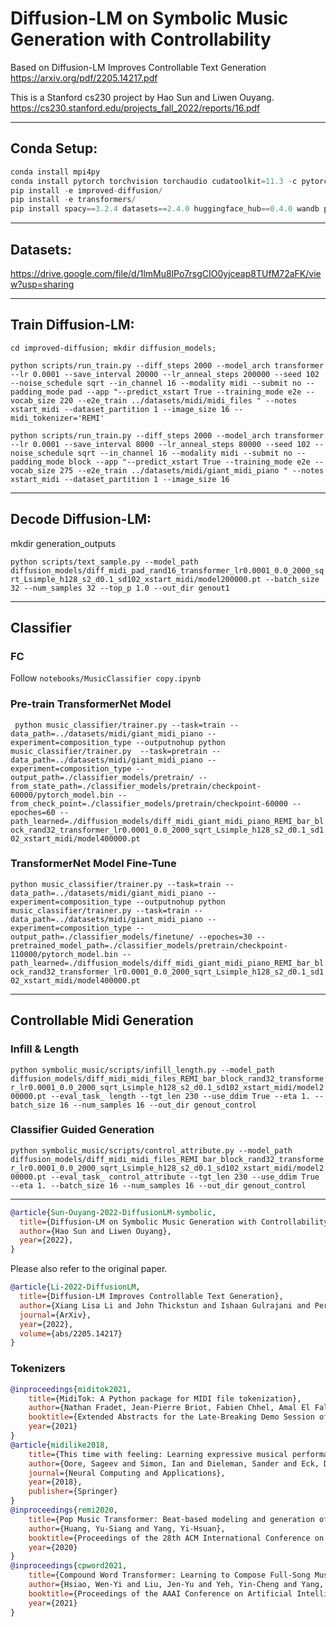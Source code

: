 # Diffusion-LM on Symbolic Music Generation with Controllability

Based on Diffusion-LM Improves Controllable Text Generation
https://arxiv.org/pdf/2205.14217.pdf 

This is a Stanford cs230 project by Hao Sun and Liwen Ouyang.
https://cs230.stanford.edu/projects_fall_2022/reports/16.pdf


-----------------------------------------------------
## Conda Setup:
```python 
conda install mpi4py
conda install pytorch torchvision torchaudio cudatoolkit=11.3 -c pytorch
pip install -e improved-diffusion/ 
pip install -e transformers/
pip install spacy==3.2.4 datasets==2.4.0 huggingface_hub==0.4.0 wandb pillow miditok==1.2.9 mpi4py==3.0.3 scipy==1.7.3 miditoolkit==0.1.16
```

-----------------------------------------------------
## Datasets:
https://drive.google.com/file/d/1lmMu8lPo7rsgCIO0yjceap8TUfM72aFK/view?usp=sharing

-----------------------------------------------------
## Train Diffusion-LM:

```cd improved-diffusion; mkdir diffusion_models;```

```python scripts/run_train.py --diff_steps 2000 --model_arch transformer --lr 0.0001 --save_interval 20000 --lr_anneal_steps 200000 --seed 102 --noise_schedule sqrt --in_channel 16 --modality midi --submit no --padding_mode pad --app "--predict_xstart True --training_mode e2e --vocab_size 220 --e2e_train ../datasets/midi/midi_files " --notes xstart_midi --dataset_partition 1 --image_size 16 --midi_tokenizer='REMI'```

```python scripts/run_train.py --diff_steps 2000 --model_arch transformer --lr 0.0001 --save_interval 8000 --lr_anneal_steps 80000 --seed 102 --noise_schedule sqrt --in_channel 16 --modality midi --submit no --padding_mode block --app "--predict_xstart True --training_mode e2e --vocab_size 275 --e2e_train ../datasets/midi/giant_midi_piano " --notes xstart_midi --dataset_partition 1 --image_size 16```


-------------------
## Decode Diffusion-LM:
mkdir generation_outputs 

``python scripts/text_sample.py --model_path diffusion_models/diff_midi_pad_rand16_transformer_lr0.0001_0.0_2000_sqrt_Lsimple_h128_s2_d0.1_sd102_xstart_midi/model200000.pt --batch_size 32 --num_samples 32 --top_p 1.0 --out_dir genout1``


------------------- 
## Classifier

### FC
Follow `notebooks/MusicClassifier copy.ipynb`

### Pre-train TransformerNet Model
`` python music_classifier/trainer.py --task=train --data_path=../datasets/midi/giant_midi_piano --experiment=composition_type --outputnohup python music_classifier/trainer.py  --task=pretrain --data_path=../datasets/midi/giant_midi_piano --experiment=composition_type --output_path=./classifier_models/pretrain/ --from_state_path=./classifier_models/pretrain/checkpoint-60000/pytorch_model.bin --from_check_point=./classifier_models/pretrain/checkpoint-60000 --epoches=60 --path_learned=./diffusion_models/diff_midi_giant_midi_piano_REMI_bar_block_rand32_transformer_lr0.0001_0.0_2000_sqrt_Lsimple_h128_s2_d0.1_sd102_xstart_midi/model400000.pt``

### TransformerNet Model Fine-Tune

``python music_classifier/trainer.py --task=train --data_path=../datasets/midi/giant_midi_piano --experiment=composition_type --outputnohup python music_classifier/trainer.py --task=train --data_path=../datasets/midi/giant_midi_piano --experiment=composition_type --output_path=./classifier_models/finetune/ --epoches=30 --pretrained_model_path=./classifier_models/pretrain/checkpoint-110000/pytorch_model.bin --path_learned=./diffusion_models/diff_midi_giant_midi_piano_REMI_bar_block_rand32_transformer_lr0.0001_0.0_2000_sqrt_Lsimple_h128_s2_d0.1_sd102_xstart_midi/model400000.pt``

------------------- 
## Controllable Midi Generation

### Infill & Length
``python symbolic_music/scripts/infill_length.py --model_path diffusion_models/diff_midi_midi_files_REMI_bar_block_rand32_transformer_lr0.0001_0.0_2000_sqrt_Lsimple_h128_s2_d0.1_sd102_xstart_midi/model200000.pt --eval_task_ length --tgt_len 230 --use_ddim True --eta 1. --batch_size 16 --num_samples 16 --out_dir genout_control``

### Classifier Guided Generation

``python symbolic_music/scripts/control_attribute.py --model_path diffusion_models/diff_midi_midi_files_REMI_bar_block_rand32_transformer_lr0.0001_0.0_2000_sqrt_Lsimple_h128_s2_d0.1_sd102_xstart_midi/model200000.pt --eval_task_ control_attribute --tgt_len 230 --use_ddim True --eta 1. --batch_size 16 --num_samples 16 --out_dir genout_control``

[//]: # (First, train the classsifier used to guide the generation &#40;e.g. a syntactic parser&#41; )

[//]: # ()
[//]: # (``  )

[//]: # (python train_run.py --experiment e2e-tgt-tree  --app "--init_emb {path-to-diffusion-lm} --n_embd {16} --learned_emb yes " --pretrained_model bert-base-uncased --epoch 6 --bsz 10)

[//]: # (``)

[//]: # ()
[//]: # (Then, we can use the trained classifier to guide generation. )

[//]: # (&#40;currently, need to update the classifier directory in scripts/infill.py. I will clean this up in the next release.&#41;)

[//]: # ()
[//]: # (``python )

[//]: # (python scripts/infill.py --model_path {path-to-diffusion-lm} --eval_task_ 'control_tree' --use_ddim True  --notes "tree_adagrad" --eta 1. --verbose pipe``)



-----------------------------------------------------

```bibtex
@article{Sun-Ouyang-2022-DiffusionLM-symbolic,
  title={Diffusion-LM on Symbolic Music Generation with Controllability},
  author={Hao Sun and Liwen Ouyang},
  year={2022},
}
```
Please also refer to the original paper. 


```bibtex
@article{Li-2022-DiffusionLM,
  title={Diffusion-LM Improves Controllable Text Generation},
  author={Xiang Lisa Li and John Thickstun and Ishaan Gulrajani and Percy Liang and Tatsunori Hashimoto},
  journal={ArXiv},
  year={2022},
  volume={abs/2205.14217}
}
```
### Tokenizers
```bibtex
@inproceedings{miditok2021,
    title={MidiTok: A Python package for MIDI file tokenization},
    author={Nathan Fradet, Jean-Pierre Briot, Fabien Chhel, Amal El Fallah Seghrouchni, Nicolas Gutowski},
    booktitle={Extended Abstracts for the Late-Breaking Demo Session of the 22nd International Society for Music Information Retrieval Conference},
    year={2021}
}
@article{midilike2018,
    title={This time with feeling: Learning expressive musical performance},
    author={Oore, Sageev and Simon, Ian and Dieleman, Sander and Eck, Douglas and Simonyan, Karen},
    journal={Neural Computing and Applications},
    year={2018},
    publisher={Springer}
}
@inproceedings{remi2020,
    title={Pop Music Transformer: Beat-based modeling and generation of expressive Pop piano compositions},
    author={Huang, Yu-Siang and Yang, Yi-Hsuan},
    booktitle={Proceedings of the 28th ACM International Conference on Multimedia},
    year={2020}
}
@inproceedings{cpword2021,
    title={Compound Word Transformer: Learning to Compose Full-Song Music over Dynamic Directed Hypergraphs},
    author={Hsiao, Wen-Yi and Liu, Jen-Yu and Yeh, Yin-Cheng and Yang, Yi-Hsuan},
    booktitle={Proceedings of the AAAI Conference on Artificial Intelligence},
    year={2021}
}
```
